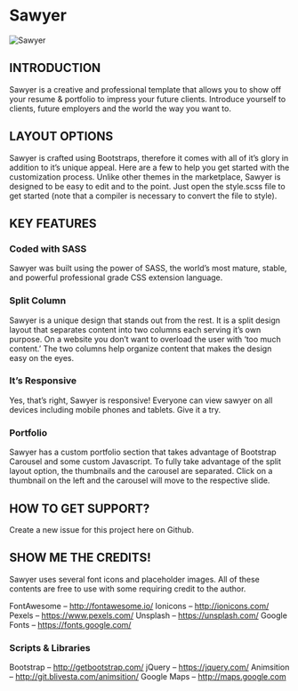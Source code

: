 # Sawyer
![Sawyer](https://images.creativemarket.com/0.1.0/ps/1669016/580/386/m2/fpnw/wm0/sawyermockup-.png?1474247451&s=acd725f0de12f5028748e61a8ff1b430)

## INTRODUCTION

Sawyer is a creative and professional template that allows you to show off your resume & portfolio to impress your future clients. Introduce yourself to clients, future employers and the world the way you want to.

## LAYOUT OPTIONS

Sawyer is crafted using Bootstraps, therefore it comes with all of it’s glory in addition to it’s unique appeal. Here are a few to help you get started with the customization process. Unlike other themes in the marketplace, Sawyer is designed to be easy to edit and to the point. Just open the style.scss file to get started (note that a compiler is necessary to convert the file to style).

## KEY FEATURES

### Coded with SASS

Sawyer was built using the power of SASS, the world’s most mature, stable, and powerful professional grade CSS extension language.

### Split Column

Sawyer is a unique design that stands out from the rest. It is a split design layout that separates content into two columns each serving it’s own purpose. On a website you don’t want to overload the user with ‘too much content.’ The two columns help organize content that makes the design easy on the eyes.

### It’s Responsive

Yes, that’s right, Sawyer is responsive! Everyone can view sawyer on all devices including mobile phones and tablets. Give it a try.

### Portfolio

Sawyer has a custom portfolio section that takes advantage of Bootstrap Carousel and some custom Javascript. To fully take advantage of the split layout option, the thumbnails and the carousel are separated. Click on a thumbnail on the left and the carousel will move to the respective slide.

## HOW TO GET SUPPORT?

Create a new issue for this project here on Github.

## SHOW ME THE CREDITS!

Sawyer uses several font icons and placeholder images. All of these contents are free to use with some requiring credit to the author.

FontAwesome – http://fontawesome.io/
Ionicons – http://ionicons.com/
Pexels – https://www.pexels.com/
Unsplash – https://unsplash.com/
Google Fonts – https://fonts.google.com/

### Scripts & Libraries

Bootstrap – http://getbootstrap.com/
jQuery – https://jquery.com/
Animsition – http://git.blivesta.com/animsition/
Google Maps – http://maps.google.com

